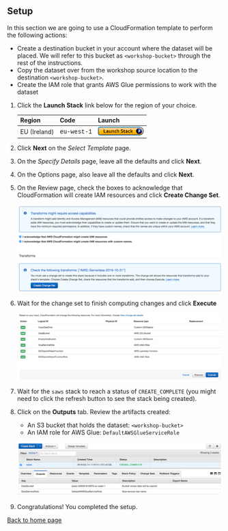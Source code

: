 ## Setup

In this section we are going to use a CloudFormation template to perform the following actions:  

* Create a destination bucket in your account where the dataset will be placed. We will refer to this bucket as `<workshop-bucket>` through the rest of the instructions.
* Copy the dataset over from the workshop source location to the destination  `<workshop-bucket>`. 
* Create the IAM role that grants AWS Glue permissions to work with the dataset


1. Click the **Launch Stack** link below for the region of your choice.

	Region| Code | Launch
	------|------|-------
	EU (Ireland) | <span style="font-family:'Courier';">eu-west-1</span> | [![Launch stack in eu-west-1](../images/cfn-launch-stack.png)](https://console.aws.amazon.com/cloudformation/home?region=eu-west-1#/stacks/new?stackName=saws&templateURL=https://s3-eu-west-1.amazonaws.com/justdavid-serverless-analytics-workshop-eu-west-1/cfn/setup.yaml)

1. Click **Next** on the *Select Template* page.

1. On the *Specify Details* page, leave all the defaults and click **Next**.

1. On the Options page, also leave all the defaults and click **Next**.

1. On the Review page, check the boxes to acknowledge that CloudFormation will create IAM resources and click **Create Change Set**.

	![Acknowledge IAM Screenshot](../images/0a-cfn-create-change-set.png)
    
 
1. Wait for the change set to finish computing changes and click **Execute**

	![Execute Change Set Screenshot](../images/0b-cfn-execute-change-set.png)

1. Wait for the `saws` stack to reach a status of `CREATE_COMPLETE` (you might need to click the refresh button to see the stack being created). 

1. Click on the **Outputs** tab. Review the artifacts created: 
	* An S3 bucket that holds the dataset: `<workshop-bucket>`
	* An IAM role for AWS Glue: `DefaultAWSGlueServiceRole`

	![CloudFormation Outputs Screenshot](../images/0c-cfn-outputs.png)

1. Congratulations! You completed the setup. 

[Back to home page](../../README.md)

